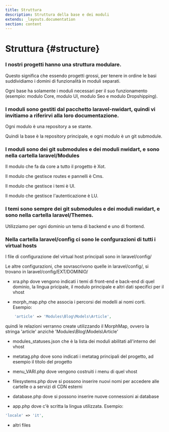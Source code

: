 ```yaml
---
title: Struttura
description: Struttura della base e dei moduli
extends: _layouts.documentation
section: content
---
```


# Struttura {#structure}

###  I nostri progetti hanno una struttura modulare.

Questo significa che essendo progetti grossi, per tenere in ordine le basi suddividiamo i domini di funzionalità in moduli separati.

Ogni base ha solamente i moduli necessari per il suo funzionamento (esempio: modulo Core, modulo UI, modulo Seo e modulo Dropshipping).

###  I moduli sono gestiti dal pacchetto laravel-nwidart, quindi vi invitiamo a riferirvi alla loro documentazione.

Ogni modulo è una repository a se stante.

Quindi la base è la repository principale, e ogni modulo è un git submodule.

###  I moduli sono dei git submodules e dei moduli nwidart, e sono nella cartella laravel/Modules

Il modulo che fa da core a tutto il progetto è Xot.

Il modulo che gestisce routes e pannelli è Cms.

Il modulo che gestisce i temi è UI.

Il modulo che gestisce l'autenticazione è LU.

###  I temi sono sempre dei git submodules e dei moduli nwidart, e sono nella cartella laravel/Themes.

Utilizziamo per ogni dominio un tema di backend e uno di frontend.

###  Nella cartella laravel/config ci sono le confgurazioni di tutti i virtual hosts

I file di configurazione del virtual host principali sono in laravel/config/

Le altre configurazioni, che sovrascrivono quelle in laravel/config/, si trovano in laravel/config/EXT/DOMINIO/

- xra.php dove vengono indicati i temi di front-end e back-end di quel dominio, la lingua pricipale, il modulo principale e altri dati specifici per il vhost

- morph_map.php che associa i percorsi dei modelli ai nomi corti. Esempio:

```php
    'article' => 'Modules\Blog\Models\Article',
```

quindi le relazioni verranno create utilizzando il MorphMap, ovvero la stringa 'article' anzichè 'Modules\Blog\Models\Article'

- modules_statuses.json che è la lista dei moduli abilitati all'interno del vhost

- metatag.php dove sono indicati i metatag principali del progetto, ad esempio il titolo del progetto

- menu_VARI.php dove vengono costruiti i menu di quel vhost

- filesystems.php dove si possono inserire nuovi nomi per accedere alle cartelle o a servizi di CDN esterni

- database.php dove si possono inserire nuove connessioni ai database

- app.php dove c'è scritta la lingua utilizzata. Esempio:

```php
'locale' => 'it',
```

- altri files
